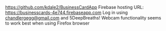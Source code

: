 https://github.com/kdale2/BusinessCardApp
Firebase hosting URL: https://businesscards-4e744.firebaseapp.com
Log in using chandlergegg@gmail.com and 5DeepBreaths!
Webcam functionality seems to work best when using Firefox browser
